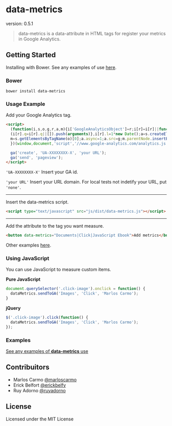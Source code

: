 # data-metrics

version: 0.5.1

> data-metrics is a data-attribute in HTML tags for register your metrics in Google Analytics.

## Getting Started

Installing with Bower. See any examples of use [here](http://marloscarmo.github.io/data-metrics/).

### Bower 

`
bower install data-metrics
`

### Usage Example

Add your Google Analytics tag.

```html
<script>
  (function(i,s,o,g,r,a,m){i['GoogleAnalyticsObject']=r;i[r]=i[r]||function(){
  (i[r].q=i[r].q||[]).push(arguments)},i[r].l=1*new Date();a=s.createElement(o),
  m=s.getElementsByTagName(o)[0];a.async=1;a.src=g;m.parentNode.insertBefore(a,m)
  })(window,document,'script','//www.google-analytics.com/analytics.js','ga');

  ga('create', 'UA-XXXXXXXX-X', 'your URL');
  ga('send', 'pageview');
</script>
```
`'UA-XXXXXXXX-X'` Insert your GA id.

`'your URL'` Insert your URL domain. For local tests not indetify your URL, put  `'none'`.

***
Insert the data-metrics script.

```html
<script type="text/javascript" src="js/dist/data-metrics.js"></script>
```
***
Add the attribute to the tag you want measure.

```html
<button data-metrics="Documents|Click|JavaScript Ebook">Add metrics</button>
```
Other examples [here](http://marloscarmo.github.io/data-metrics/).

### Using JavaScript

You can use JavaScript to measure custom items.

**Pure JavaScript**
```js
document.querySelector('.click-image').onclick = function() {
  dataMetrics.sendToGA('Images', 'Click', 'Marlos Carmo');
}
```

**jQuery**
```js
$('.click-image').click(function() {
  dataMetrics.sendToGA('Images', 'Click', 'Marlos Carmo');
});
```

### Examples

[See any examples of **data-metrics** use](http://marloscarmo.github.io/data-metrics/)

## Contribuitors

* Marlos Carmo [@marloscarmo](https://github.com/marloscarmo)
* Erick Belfort [@erickbelfy](https://github.com/erickbelfy)
* Ruy Adorno [@ruyadorno](https://github.com/ruyadorno)


## License

Licensed under the MIT License
